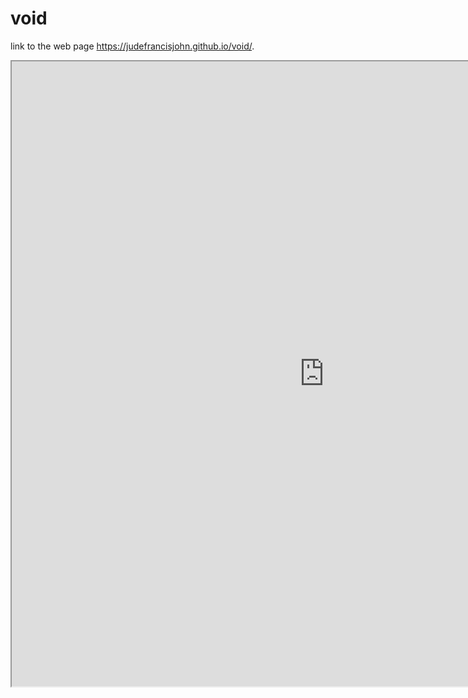 # void
link to the web page  https://judefrancisjohn.github.io/void/.


<iframe src="https://public.tableau.com/views/schoolssecond/Sheet2?:showVizHome=no&:embed=true"width="1000" height="1000"></iframe>
